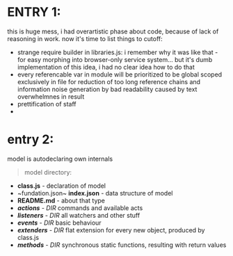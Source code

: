 # ENTRY 1:
this is huge mess, i had overartistic phase about code, because of lack of reasoning in work. now it's time to list things to cutoff:
  - strange require builder in libraries.js: i remember why it was like that - for easy morphing into browser-only service system... but it's dumb implementation of this idea, i had no clear idea how to do that
  - every referencable var in module will be prioritized to be global scoped exclusively in file for reduction of too long reference chains and information noise generation by bad readability caused by text overwhelmnes in result
  - prettification of staff
  -

# entry 2:
model is autodeclaring own internals
> model directory:
 - **class.js** - declaration of model
 - ~fundation.json~ **index.json** - data structure of model
 - **README.md** - about that type
 - _**actions**_ - _DIR_ commands and available acts
 - _**listeners**_ - _DIR_ all watchers and other stuff
 - _**events**_ - _DIR_ basic behaviour
 - _**extenders**_ - _DIR_ flat extension for every new object, produced by class.js
 - _**methods**_ - _DIR_ synchronous static functions, resulting with return values
